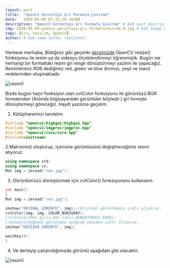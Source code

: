 ```yaml
---
layout: post
title:  "OpenCV Görüntüyü Gri Formata Çevirme"
date:   2020-05-09 07:33:20 +0300
description: "OpenCV Görüntüyü Gri Formata Çevirme" # Add post description (optional)
img: 2020-05-09-opencv-goruntuyu-gri-formatacevirme-0.jpg # Add image post (optional)
tags: [C++, Yazılım, OpenCV]
author: # Add name author (optional)
---
```

Herkese merhaba,
Bildiğiniz gibi geçenki [dersimizde][onceki-yazi] OpenCV resize() fonksiyonu ile resim ya da videoyu ölçeklendirmeyi
öğrenmiştik. Bugün ise herhangi bir formattaki resmi gri renge dönüştürmeyi yazılım ile yapacağız.
Resimlerimiz RGB dediğimiz red, green ve blue (kırmızı, yeşil ve mavi) renklerinden oluşmaktadır.

![resim1]({{site.baseurl}}/assets/img/2020-05-09-opencv-goruntuyu-gri-formatacevirme-1.jpg)

Bizde bugün hazır fonksiyon olan cvtColor fonksiyonu ile görüntüyü BGR formatından (Aslında
bilgisayardaki görüntüler böyledir.) gri formata dönüştürmeyi göreceğiz. Haydi yazılıma geçelim.
1. Kütüphanemizi tanıtalım
```cpp
#include "opencv2/highgui/highgui.hpp"
#include "opencv2/imgproc/imgproc.hpp"
#include "opencv2/core/core.hpp"
#include<iostream>
```
2.Matrisimizi oluşturup, içerisine görüntüsünü değiştireceğimiz resmi atıyoruz.
```cpp
using namespace std;
using namespace cv;
Mat img = imread("res.jpg");
```
3. Görüntümüzü dönüştürmek için cvtColor() fonksiyonunu kullanalım.
```cpp
int main()
{
Mat img = imread("res.jpg");

imshow("ORJİNAL GÖRÜNTÜ", img);//Orijinal görüntümüzü çıktı alıyoruz.
cvtColor(img, img, COLOR_BGR2GRAY);
//cvtColor(Mat giris,Mat cikis,DONUŞTURUCU KODU);
//Dönüştürdüğümüz görüntüyü aşağıda yeniden çıktı alıyoruz.
imshow("DEĞİŞEN GÖRÜNTÜ", img);

waitKey(0);
}
```
4. Ve derleyip çalıştırdığımızda görüntü aşağıdaki gibi olacaktır.

![resim1]({{site.baseurl}}/assets/img/2020-05-09-opencv-goruntuyu-gri-formatacevirme-2.jpg)

[onceki-yazi]: https://yilmazalaca.com/opencv-resim-boyutunu-olceklendirme-resize-fonksiyonu/